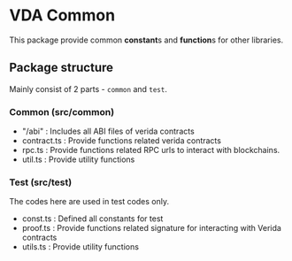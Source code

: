 
# VDA Common
This package provide common **constant**s and **function**s for other libraries.

## Package structure
Mainly consist of 2 parts - `common` and `test`.

### **Common** (src/common)
- "/abi" : Includes all ABI files of verida contracts
- contract.ts : Provide functions related verida contracts
- rpc.ts : Provide functions related RPC urls to interact with blockchains.
- util.ts : Provide utility functions

### **Test** (src/test)
The codes here are used in test codes only.
- const.ts : Defined all constants for test
- proof.ts : Provide functions related signature for interacting with Verida contracts
- utils.ts : Provide utility functions